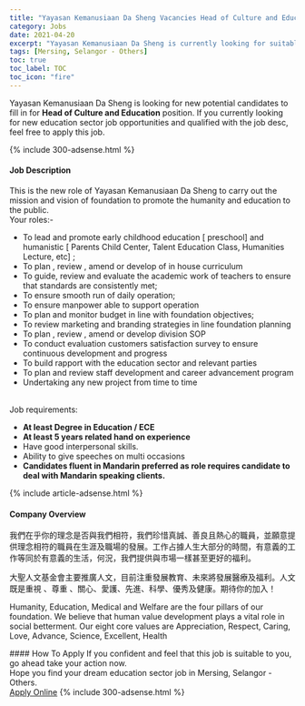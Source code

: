 ```yaml
---
title: "Yayasan Kemanusiaan Da Sheng Vacancies Head of Culture and Education" 
category: Jobs 
date: 2021-04-20 
excerpt: "Yayasan Kemanusiaan Da Sheng is currently looking for suitable person to fill in the Head of Culture and Education which positioned at Mersing, Selangor - Others" 
tags: [Mersing, Selangor - Others] 
toc: true 
toc_label: TOC 
toc_icon: "fire" 
--- 
```


<p>Yayasan Kemanusiaan Da Sheng is looking for new potential candidates to fill in for <b>Head of Culture and Education</b> position. If you currently looking for new education sector job opportunities and qualified with the job desc, feel free to apply this job.
</p>{% include 300-adsense.html %} 
<div><div><h4>Job Description</h4></div><div><div><span><div><div>This is the new role of Yayasan Kemanusiaan Da Sheng to carry out the mission and vision of foundation to promote the humanity and education to the public.<br>Your roles:-<ul><li>To lead and promote early childhood education [ preschool] and humanistic [ Parents Child Center, Talent Education Class, Humanities Lecture, etc] ;</li><li>To plan , review , amend or develop of in house curriculum</li><li>To guide, review and evaluate the academic work of teachers to ensure that standards are consistently met;</li><li>To ensure smooth run of daily operation;</li><li>To ensure manpower able to support operation</li><li>To plan and monitor budget in line with foundation objectives;</li><li>To review marketing and branding strategies in line foundation planning</li><li>To plan , review , amend or develop division SOP</li><li>To conduct evaluation customers satisfaction survey to ensure continuous development and progress</li><li>To build rapport with the education sector and relevant parties</li><li>To plan and review staff development and career advancement program</li><li>Undertaking any new project from time to time</li></ul><br>Job requirements:<ul><li><strong>At least Degree in Education / ECE</strong></li><li><strong>At least 5 years related hand on experience</strong></li><li>Have good interpersonal skills.</li><li>Ability to give speeches on multi occasions</li><li><strong>Candidates fluent in Mandarin preferred as role requires candidate to deal with Mandarin speaking clients.</strong></li></ul></div></div></span></div></div></div> 
{% include article-adsense.html %} 
<div><div><h4>Company Overview</h4></div><div><div><span><div><p>&#25105;&#20497;&#22312;&#20046;&#20320;&#30340;&#29702;&#24565;&#26159;&#21542;&#33287;&#25105;&#20497;&#30456;&#31526;&#65292;&#25105;&#20497;&#29645;&#24796;&#30495;&#35488;&#12289;&#21892;&#33391;&#19988;&#29105;&#24515;&#30340;&#32887;&#21729;&#65292;&#20006;&#39000;&#24847;&#25552;&#20379;&#29702;&#24565;&#30456;&#31526;&#30340;&#32887;&#21729;&#22312;&#29983;&#28079;&#21450;&#32887;&#22580;&#30340;&#30332;&#23637;&#12290;&#24037;&#20316;&#21344;&#25818;&#20154;&#29983;&#22823;&#37096;&#20998;&#30340;&#26178;&#38291;&#65292;&#26377;&#24847;&#32681;&#30340;&#24037;&#20316;&#31561;&#21516;&#26044;&#26377;&#24847;&#32681;&#30340;&#29983;&#27963;&#65292;&#20309;&#27841;&#65292;&#25105;&#20497;&#25552;&#20379;&#33287;&#24066;&#22580;&#19968;&#27171;&#29978;&#33267;&#26356;&#22909;&#30340;&#31119;&#21033;&#12290;</p><p>&#22823;&#32854;&#20154;&#25991;&#22522;&#37329;&#26371;&#20027;&#35201;&#25512;&#24291;&#20154;&#25991;&#65292;&#30446;&#21069;&#27880;&#37325;&#30332;&#23637;&#25945;&#32946;&#12289;&#26410;&#20358;&#23559;&#30332;&#23637;&#37291;&#30274;&#21450;&#31119;&#21033;&#12290;&#20154;&#25991;&#26082;&#26159;&#37325;&#35222; &#12289;&#23562;&#37325; &#12289;&#38364;&#24515;&#12289;&#24859;&#35703;&#12289;&#20808;&#36914;&#12289;&#31185;&#23416;&#12289;&#20778;&#31168;&#21450;&#20581;&#24247;&#12290;&#26399;&#24453;&#20320;&#30340;&#21152;&#20837;&#65281;</p><p>Humanity, Education, Medical and Welfare are the four pillars of our foundation. We believe that human value development plays a vital role in social betterment. Our eight core values are Appreciation, Respect, Caring, Love, Advance, Science, Excellent, Health</p></div></span></div></div></div> 
#### How To Apply 
If you confident and feel that this job is suitable to you, go ahead take your action now. <br/> 
Hope you find your dream education sector job in Mersing, Selangor - Others. <br/> 
<a href="https://www.jobstreet.com.my/en/job/head-of-culture-and-education-4521394?jobId=jobstreet-my-job-4521394" class="btn btn--info" target="_blank" rel="nofollow noopenner">Apply Online</a> 
{% include 300-adsense.html %} 